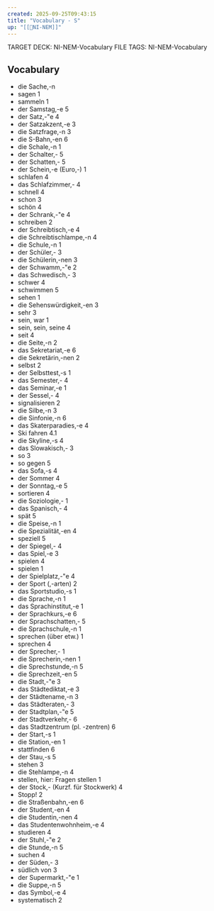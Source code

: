 ```yaml
---
created: 2025-09-25T09:43:15
title: "Vocabulary - S"
up: "[[📖NI-NEM]]"
---
```


TARGET DECK: NI-NEM-Vocabulary
FILE TAGS: NI-NEM-Vocabulary

## Vocabulary

- die Sache,-n
- sagen 1
- sammeln 1
- der Samstag,-e 5
- der Satz,-"e 4
- der Satzakzent,-e 3
- die Satzfrage,-n 3
- die S-Bahn,-en 6
- die Schale,-n 1
- der Schalter,- 5
- der Schatten,- 5
- der Schein,-e (Euro,-) 1
- schlafen 4
- das Schlafzimmer,- 4
- schnell 4
- schon 3
- schön 4
- der Schrank,-"e 4
- schreiben 2
- der Schreibtisch,-e 4
- die Schreibtischlampe,-n 4
- die Schule,-n 1
- der Schüler,- 3
- die Schülerin,-nen 3
- der Schwamm,-"e 2
- das Schwedisch,- 3
- schwer 4
- schwimmen 5
- sehen 1
- die Sehenswürdigkeit,-en 3
- sehr 3
- sein, war 1
- sein, sein, seine 4
- seit 4
- die Seite,-n 2
- das Sekretariat,-e 6
- die Sekretärin,-nen 2
- selbst 2
- der Selbsttest,-s 1
- das Semester,- 4
- das Seminar,-e 1
- der Sessel,- 4
- signalisieren 2
- die Silbe,-n 3
- die Sinfonie,-n 6
- das Skaterparadies,-e 4
- Ski fahren 4.1
- die Skyline,-s 4
- das Slowakisch,- 3
- so 3
- so gegen 5
- das Sofa,-s 4
- der Sommer 4
- der Sonntag,-e 5
- sortieren 4
- die Soziologie,- 1
- das Spanisch,- 4
- spät 5
- die Speise,-n 1
- die Spezialität,-en 4
- speziell 5
- der Spiegel,- 4
- das Spiel,-e 3
- spielen 4
- spielen 1
- der Spielplatz,-"e 4
- der Sport (,-arten) 2
- das Sportstudio,-s 1
- die Sprache,-n 1
- das Sprachinstitut,-e 1
- der Sprachkurs,-e 6
- der Sprachschatten,- 5
- die Sprachschule,-n 1
- sprechen (über etw.) 1
- sprechen 4
- der Sprecher,- 1
- die Sprecherin,-nen 1
- die Sprechstunde,-n 5
- die Sprechzeit,-en 5
- die Stadt,-"e 3
- das Städtediktat,-e 3
- der Städtename,-n 3
- das Städteraten,- 3
- der Stadtplan,-"e 5
- der Stadtverkehr,- 6
- das Stadtzentrum (pl. -zentren) 6
- der Start,-s 1
- die Station,-en 1
- stattfinden 6
- der Stau,-s 5
- stehen 3
- die Stehlampe,-n 4
- stellen, hier: Fragen stellen 1
- der Stock,- (Kurzf. für Stockwerk) 4
- Stopp! 2
- die Straßenbahn,-en 6
- der Student,-en 4
- die Studentin,-nen 4
- das Studentenwohnheim,-e 4
- studieren 4
- der Stuhl,-"e 2
- die Stunde,-n 5
- suchen 4
- der Süden,- 3
- südlich von 3
- der Supermarkt,-"e 1
- die Suppe,-n 5
- das Symbol,-e 4
- systematisch 2
